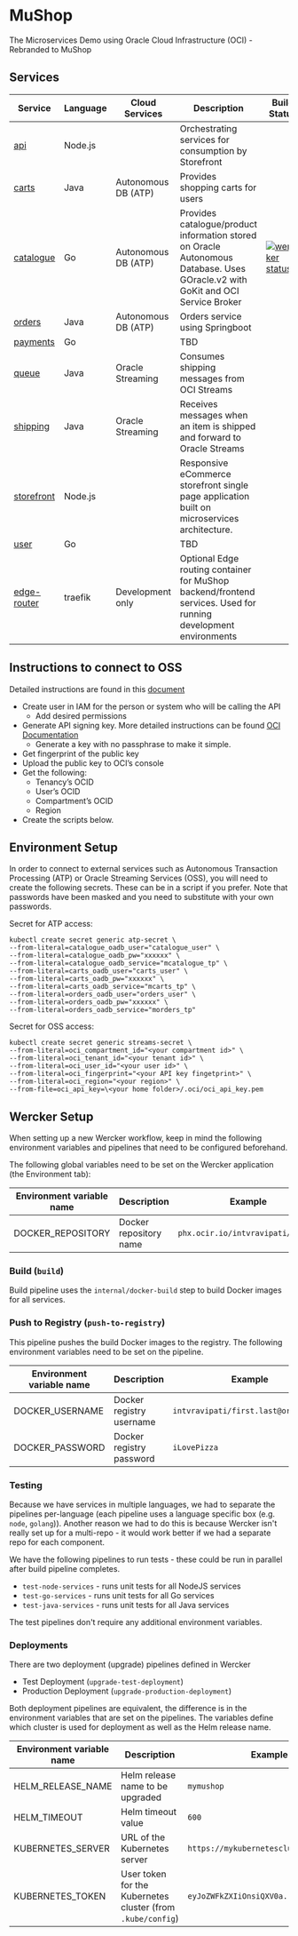 # MuShop

The Microservices Demo using Oracle Cloud Infrastructure (OCI) - Rebranded to MuShop

## Services

| Service                           | Language  | Cloud Services        | Description                                                                                                                       | Build Status  |
| --------------------------------- | --------- | --------------------- | --------------------------------------------------------------------------------------------------------------------------------- | ------------- |
| [api](./src/api)                  | Node.js   |                       | Orchestrating services for consumption by Storefront                                                                              |   |
| [carts](./src/carts)              | Java      | Autonomous DB (ATP)   | Provides shopping carts for users                                                                                                 |   |
| [catalogue](./src/catalogue)      | Go        | Autonomous DB (ATP)   | Provides catalogue/product information stored on Oracle Autonomous Database. Uses GOracle.v2 with GoKit and OCI Service Broker    | [![wercker status](https://app.wercker.com/status/f59f625d8e8d9c33c00378517e1b26bb/s/ "wercker status")](https://app.wercker.com/project/byKey/f59f625d8e8d9c33c00378517e1b26bb)|
| [orders](./src/orders)            | Java      | Autonomous DB (ATP)   | Orders service using Springboot                                                                                                   |   |
| [payments](./src/payments)        | Go        |                       | TBD                                                                                                                               |   |
| [queue](./src/queue)              | Java      | Oracle Streaming      | Consumes shipping messages from OCI Streams                                                                                       |   |
| [shipping](./src/shipping)        | Java      | Oracle Streaming      | Receives  messages when an item is shipped and forward to Oracle Streams                                                                                   |   |
| [storefront](./src/storefront)    | Node.js   |                       | Responsive eCommerce storefront single page application built on microservices architecture.                                      |   |
| [user](./src/user)                | Go        |                       | TBD                                                                                                                               |   |
| [edge-router](./src/edge-router)  | traefik   | Development only      | Optional Edge routing container for MuShop backend/frontend services. Used for running development environments                   |   |


## Instructions to connect to OSS

Detailed instructions are found in this [document](https://docs.cloud.oracle.com/iaas/Content/API/Concepts/apisigningkey.htm)


* Create user in IAM for the person or system who will be calling the API
    * Add desired permissions
* Generate API signing key. More detailed instructions can be found [OCI Documentation](https://docs.cloud.oracle.com/iaas/Content/API/Concepts/apisigningkey.htm#How)
    * Generate a key with no passphrase to make it simple.
* Get fingerprint of the public key
* Upload the public key to OCI’s console
* Get the following:
    * Tenancy’s OCID 
    * User’s OCID
    * Compartment’s OCID
    * Region 
* Create the scripts below.

## Environment Setup
In order to connect to external services such as Autonomous Transaction Processing (ATP) or Oracle Streaming Services (OSS), you will need to create the following secrets. These can be in a script if you prefer.
Note that passwords have been masked and you need to substitute with your own passwords.

Secret for ATP access:
```text
kubectl create secret generic atp-secret \
--from-literal=catalogue_oadb_user="catalogue_user" \
--from-literal=catalogue_oadb_pw="xxxxxx" \
--from-literal=catalogue_oadb_service="mcatalogue_tp" \
--from-literal=carts_oadb_user="carts_user" \
--from-literal=carts_oadb_pw="xxxxxx" \
--from-literal=carts_oadb_service="mcarts_tp" \
--from-literal=orders_oadb_user="orders_user" \
--from-literal=orders_oadb_pw="xxxxxx" \
--from-literal=orders_oadb_service="morders_tp"
```

Secret for OSS access:
```text
kubectl create secret generic streams-secret \
--from-literal=oci_compartment_id="<your compartment id>" \
--from-literal=oci_tenant_id="<your tenant id>" \
--from-literal=oci_user_id="<your user id>" \
--from-literal=oci_fingerprint="<your API key fingetprint>" \
--from-literal=oci_region="<your region>" \
--from-file=oci_api_key=\<your home folder>/.oci/oci_api_key.pem
```

## Wercker Setup

When setting up a new Wercker workflow, keep in mind the following environment variables and pipelines that need to be configured beforehand. 

The following global variables need to be set on the Wercker application (the Environment tab):

| Environment variable name | Description | Example |
| --- | --- | --- |
| DOCKER_REPOSITORY | Docker repository name | `phx.ocir.io/intvravipati/peterj` |

### Build (`build`)

Build pipeline uses the `internal/docker-build` step to build Docker images for all services.

### Push to Registry (`push-to-registry`)

This pipeline pushes the build Docker images to the registry. The following environment variables need to be set on the pipeline.

| Environment variable name | Description | Example |
| --- | --- | --- |
| DOCKER_USERNAME | Docker registry username | `intvravipati/first.last@oracle.com` |
| DOCKER_PASSWORD | Docker registry password | `iLovePizza` |

### Testing

Because we have services in multiple languages, we had to separate the pipelines per-language (each pipeline uses a language specific box (e.g. `node`, `golang`)). Another reason we had to do this is because Wercker isn't really set up for a multi-repo - it would work better if we had a separate repo for each component.

We have the following pipelines to run tests - these could be run in parallel after build pipeline completes.

- `test-node-services` - runs unit tests for all NodeJS services
- `test-go-services` - runs unit tests for all Go services
- `test-java-services` - runs unit tests for all Java services

The test pipelines don't require any additional environment variables.

### Deployments

There are two deployment (upgrade) pipelines defined in Wercker 

- Test Deployment (`upgrade-test-deployment`)
- Production Deployment (`upgrade-production-deployment`)

Both deployment pipelines are equivalent, the difference is in the environment variables that are set on the pipelines. The variables define which cluster is used for deployment as well as the Helm release name.

| Environment variable name | Description | Example |
| --- | --- | --- |
| HELM_RELEASE_NAME | Helm release name to be upgraded | `mymushop` |
| HELM_TIMEOUT | Helm timeout value | `600` |
| KUBERNETES_SERVER | URL of the Kubernetes server | `https://mykubernetescluster.com:6443` |
| KUBERNETES_TOKEN | User token for the Kubernetes cluster (from `.kube/config`) | `eyJoZWFkZXIiOnsiQXV0a...` |

